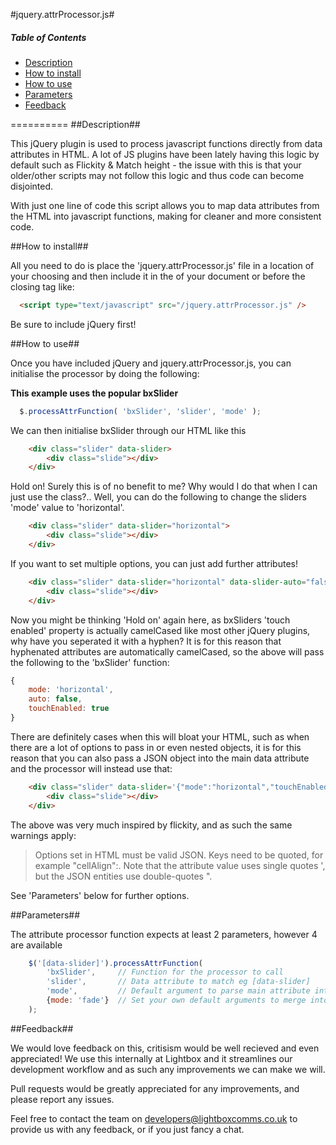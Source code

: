 #jquery.attrProcessor.js#

##### Table of Contents
- [Description](#description)
- [How to install](#how-to-install)
- [How to use](#how-to-use)
- [Parameters](#parameters)
- [Feedback](#feedback)

==========
##Description##

This jQuery plugin is used to process javascript functions directly from data attributes in HTML. A lot of JS plugins have been lately having this logic by default such as Flickity & Match height - the issue with this is that your older/other scripts may not follow this logic and thus code can become disjointed.

With just one line of code this script allows you to map data attributes from the HTML into javascript functions, making for cleaner and more consistent code.

##How to install##

All you need to do is place the 'jquery.attrProcessor.js' file in a location of your choosing and then include it in the <head> of your document or before the closing </body> tag like:
```html
  <script type="text/javascript" src="/jquery.attrProcessor.js" />
```
Be sure to include jQuery first!

##How to use##

Once you have included jQuery and jquery.attrProcessor.js, you can initialise the processor by doing the following:

**__This example uses the popular bxSlider__**

```js
  $.processAttrFunction( 'bxSlider', 'slider', 'mode' );
```
We can then initialise bxSlider through our HTML like this

```html
    <div class="slider" data-slider>
        <div class="slide"></div>
    </div>
```

Hold on! Surely this is of no benefit to me? Why would I do that when I can just use the class?.. Well, you can do the following to change the sliders 'mode' value to 'horizontal'.

```html
    <div class="slider" data-slider="horizontal">
        <div class="slide"></div>
    </div>
```

If you want to set multiple options, you can just add further attributes!

```html
    <div class="slider" data-slider="horizontal" data-slider-auto="false" data-slider-touch-enabled="true">
        <div class="slide"></div>
    </div>
```

Now you might be thinking 'Hold on' again here, as bxSliders 'touch enabled' property is actually camelCased like most other jQuery plugins, why have you seperated it with a hyphen? It is for this reason that hyphenated attributes are automatically camelCased, so the above will pass the following to the 'bxSlider' function:

```js
{
    mode: 'horizontal',
    auto: false,
    touchEnabled: true
}
```

There are definitely cases when this will bloat your HTML, such as when there are a lot of options to pass in or even nested objects, it is for this reason that you can also pass a JSON object into the main data attribute and the processor will instead use that:

```html
    <div class="slider" data-slider='{"mode":"horizontal","touchEnabled":true}'>
        <div class="slide"></div>
    </div>
```
The above was very much inspired by flickity, and as such the same warnings apply:

> Options set in HTML must be valid JSON. Keys need to be quoted, for example "cellAlign":. Note that the attribute value uses single quotes ', but the JSON entities use double-quotes ".

See 'Parameters' below for further options.

##Parameters##

The attribute processor function expects at least 2 parameters, however 4 are available

```js
	$('[data-slider]').processAttrFunction(
        'bxSlider',     // Function for the processor to call
        'slider',       // Data attribute to match eg [data-slider]
        'mode',         // Default argument to parse main attribute into
        {mode: 'fade'}  // Set your own default arguments to merge into
    );
```

##Feedback##

We would love feedback on this, critisism would be well recieved and even appreciated! We use this internally at Lightbox and it streamlines our development workflow and as such any improvements we can make we will.

Pull requests would be greatly appreciated for any improvements, and please report any issues.

Feel free to contact the team on developers@lightboxcomms.co.uk to provide us with any feedback, or if you just fancy a chat.
